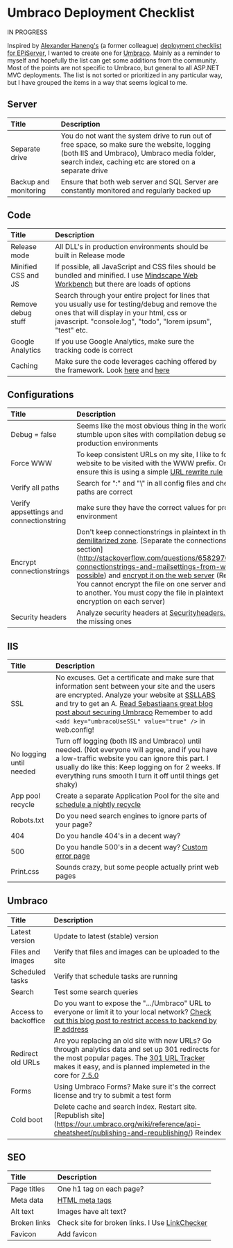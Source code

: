 # Umbraco Deployment Checklist

IN PROGRESS

Inspired by [Alexander Haneng's](https://twitter.com/ahaneng) (a former colleague) [deployment checklist for EPiServer](http://world.episerver.com/blogs/Alexander-Haneng/Dates/2011/9/EPiServer-CMS-Checklist-Deployment-Checklist/), I wanted to create one for [Umbraco](http://umbraco.com/). Mainly as a reminder to myself and hopefully the list can get some additions from the community. 
Most of the points are not specific to Umbraco, but general to all ASP.NET MVC deployments.
The list is not sorted or prioritized in any particular way, but I have grouped the items in a way that seems logical to me.

## Server

| Title | Description |
| :--- | :--- | 
| Separate drive | You do not want the system drive to run out of free space, so make sure the website, logging (both IIS and Umbraco), Umbraco media folder, search index, caching etc are stored on a separate drive  |
| Backup and monitoring | Ensure that both  web server and SQL Server are constantly monitored and regularly backed up  |

## Code

| Title | Description |
| :--- | :--- | 
| Release mode | All DLL's in production environments should be built in Release mode |
| Minified CSS and JS | If possible, all JavaScript and CSS files should be bundled and minified. I use [Mindscape Web Workbench](http://www.mindscapehq.com/products/web-workbench) but there are loads of options |
| Remove debug stuff | Search through your entire project for lines that you usually use for testing/debug and remove the ones that will display in your html, css or javascript. "console.log", "todo", "lorem ipsum", "test" etc.  |
| Google Analytics | If you use Google Analytics, make sure the tracking code is correct  |
| Caching | Make sure the code leverages caching offered by the framework. Look [here](http://stefantsov.com/umbraco-7-mvc-performance/) and [here](http://www.abstractmethod.co.uk/blog/2015/8/optimize-your-mvc-umbraco-site/) |

## Configurations

| Title | Description |
| :--- | :--- | 
| Debug = false | Seems like the most obvious thing in the world, but I still stumble upon sites with compilation debug set to true in production environments  |
| Force WWW | To keep consistent URLs on my site, I like to force my website to be visited with the WWW prefix. One way to ensure this is using a simple [URL rewrite rule](http://stackoverflow.com/questions/10153670/microsoft-rewriting-module-force-www-on-url-or-remove-www-from-url)
| Verify all paths | Search for ":\" and "\\" in all config files and check that all paths are correct  |
| Verify appsettings and connectionstring | make sure they have the correct values for production environment |
| Encrypt connectionstrings | Don't keep connectionstrings in plaintext in the [demilitarized zone](https://en.wikipedia.org/wiki/DMZ_(computing)). [Separate the connectionstring section] (http://stackoverflow.com/questions/6582970/separate-connectionstrings-and-mailsettings-from-web-config-possible) and [encrypt it on the web server](http://www.codeproject.com/Tips/795135/Encrypt-ConnectionString-in-Web-Config) (Remember: You cannot encrypt the file on one server and transfer it to another. You must copy the file in plaintext and do the encryption on each server) |
| Security headers | Analyze security headers at  [Securityheaders.io](https://securityheaders.io/) and add the missing ones |

## IIS

| Title | Description |
| :--- | :--- | 
| SSL | No excuses. Get a certificate and make sure that information sent between your site and the users are encrypted. Analyze your website at [SSLLABS](https://www.ssllabs.com/ssltest/analyze.html) and try to get an A. [Read Sebastiaans great blog post about securing Umbraco](https://cultiv.nl/blog/so-you-want-to-secure-your-umbraco-site/) Remember to add ```<add key="umbracoUseSSL" value="true" />``` in web.config! |
| No logging until needed | Turn off logging (both IIS and Umbraco) until needed. (Not everyone will agree, and if you have a low-traffic website you can ignore this part. I usually do like this: Keep logging on for 2 weeks. If everything runs smooth I turn it off until things get shaky) |
| App pool recycle | Create a separate Application Pool for the site and  [schedule a nightly recycle](https://technet.microsoft.com/nb-no/library/cc754494(v=ws.10).aspx) |
| Robots.txt | Do you need search engines to ignore parts of your page? |
| 404 | Do you handle 404's in a decent way?  |
| 500 | Do you handle 500's in a decent way? [Custom error page](https://msdn.microsoft.com/en-us/library/h0hfz6fc(v=vs.85).aspx)  |
| Print.css | Sounds crazy, but some people actually print web pages |

## Umbraco

| Title | Description |
| :--- | :--- | 
| Latest version | Update to latest (stable) version |
| Files and images | Verify that files and images can be uploaded to the site |
| Scheduled tasks | Verify that schedule tasks are running |
| Search | Test some search queries |
| Access to backoffice | Do you want to expose the ".../Umbraco" URL to everyone or limit it to your local network? [Check out this blog post to restrict access to backend by IP address](http://staheri.com/my-blog/2014/may/restrict-umbraco-cms-by-ip-address/) |
| Redirect old URLs | Are you replacing an old site with new URLs? Go through analytics data and set up 301 redirects for the most popular pages. The [301 URL Tracker](https://our.umbraco.org/projects/developer-tools/301-url-tracker/) makes it easy, and is planned implemeted in the core for [7.5.0](https://our.umbraco.org/contribute/releases/750) |
| Forms | Using Umbraco Forms? Make sure it's the correct license and try to submit a test form |
| Cold boot | Delete cache and search index. Restart site. [Republish site] (https://our.umbraco.org/wiki/reference/api-cheatsheet/publishing-and-republishing/) Reindex  |

## SEO

| Title | Description |
| :--- | :--- | 
| Page titles | One h1 tag on each page? |
| Meta data | [HTML meta tags](http://www.w3schools.com/tags/tag_meta.asp) |
| Alt text | Images have alt text? |
| Broken links | Check site for broken links. I Use [LinkChecker](https://wummel.github.io/linkchecker/) | 
| Favicon | Add favicon |
